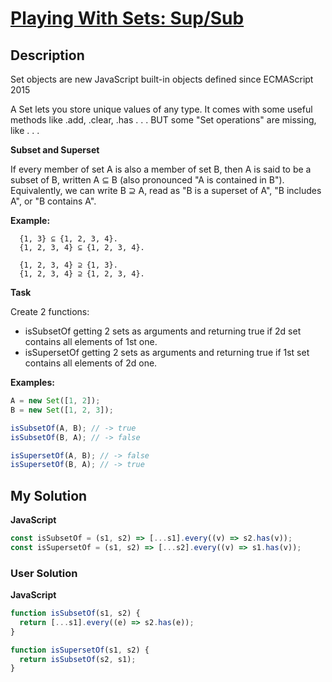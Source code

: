 # [Playing With Sets: Sup/Sub](https://www.codewars.com/kata/5885424265fc9c38100017ef)

## Description

Set objects are new JavaScript built-in objects defined since ECMAScript 2015

A Set lets you store unique values of any type. It comes with some useful methods like .add, .clear, .has . . . BUT some "Set operations" are missing, like . . .

**Subset and Superset**

If every member of set A is also a member of set B, then A is said to be a subset of B, written A ⊆ B (also pronounced "A is contained in B"). Equivalently, we can write B ⊇ A, read as "B is a superset of A", "B includes A", or "B contains A".

**Example:**

```
  {1, 3} ⊆ {1, 2, 3, 4}.
  {1, 2, 3, 4} ⊆ {1, 2, 3, 4}.

  {1, 2, 3, 4} ⊇ {1, 3}.
  {1, 2, 3, 4} ⊇ {1, 2, 3, 4}.
```

**Task**

Create 2 functions:

- isSubsetOf getting 2 sets as arguments and returning true if 2d set contains all elements of 1st one.
- isSupersetOf getting 2 sets as arguments and returning true if 1st set contains all elements of 2d one.

**Examples:**

```js
A = new Set([1, 2]);
B = new Set([1, 2, 3]);

isSubsetOf(A, B); // -> true
isSubsetOf(B, A); // -> false

isSupersetOf(A, B); // -> false
isSupersetOf(B, A); // -> true
```

## My Solution

**JavaScript**

```js
const isSubsetOf = (s1, s2) => [...s1].every((v) => s2.has(v));
const isSupersetOf = (s1, s2) => [...s2].every((v) => s1.has(v));
```

### User Solution

**JavaScript**

```js
function isSubsetOf(s1, s2) {
  return [...s1].every((e) => s2.has(e));
}

function isSupersetOf(s1, s2) {
  return isSubsetOf(s2, s1);
}
```
